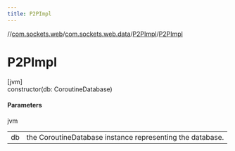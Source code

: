 ```yaml
---
title: P2PImpl
---
```

//[com.sockets.web](../../../index.html)/[com.sockets.web.data](../index.html)/[P2PImpl](index.html)/[P2PImpl](-p2-p-impl.html)



# P2PImpl



[jvm]\
constructor(db: CoroutineDatabase)



#### Parameters


jvm

| | |
|---|---|
| db | the CoroutineDatabase instance representing the database. |




